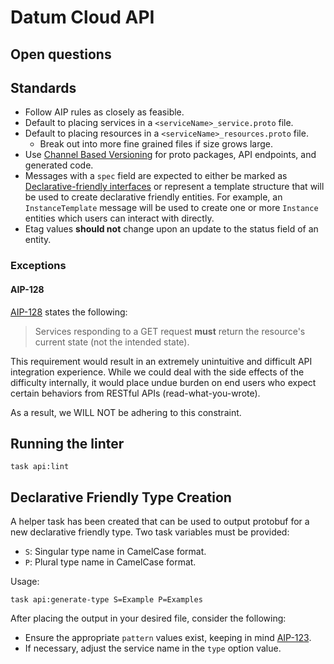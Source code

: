 # Datum Cloud API

## Open questions

## Standards

- Follow AIP rules as closely as feasible.
- Default to placing services in a `<serviceName>_service.proto` file.
- Default to placing resources in a `<serviceName>_resources.proto` file.
  - Break out into more fine grained files if size grows large.
- Use [Channel Based Versioning][channel-versioning] for proto packages, API
  endpoints, and generated code.
- Messages with a `spec` field are expected to either be marked as
  [Declarative-friendly interfaces][aip-128] or represent a template structure
  that will be used to create declarative friendly entities. For example, an
  `InstanceTemplate` message will be used to create one or more `Instance`
  entities which users can interact with directly.
- Etag values **should not** change upon an update to the status field of an
  entity.

[channel-versioning]: https://cloud.google.com/apis/design/versioning#channel-based_versioning

### Exceptions

#### AIP-128

[AIP-128][aip-128] states the following:

> Services responding to a GET request **must** return the resource's current state
> (not the intended state).

This requirement would result in an extremely unintuitive and difficult API
integration experience. While we could deal with the side effects of the
difficulty internally, it would place undue burden on end users who expect
certain behaviors from RESTful APIs (read-what-you-wrote).

As a result, we WILL NOT be adhering to this constraint.

## Running the linter

`task api:lint`

## Declarative Friendly Type Creation

A helper task has been created that can be used to output protobuf for a new
declarative friendly type. Two task variables must be provided:

- `S`: Singular type name in CamelCase format.
- `P`: Plural type name in CamelCase format.

Usage:

```shell
task api:generate-type S=Example P=Examples
```

After placing the output in your desired file, consider the following:

- Ensure the appropriate `pattern` values exist, keeping in mind
  [AIP-123][aip-123].
- If necessary, adjust the service name in the `type` option value.

[aip-123]: https://google.aip.dev/123#annotating-resource-types
[aip-128]: https://google.aip.dev/128

